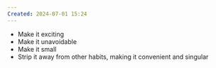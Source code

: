```yaml
---
Created: 2024-07-01 15:24
---
```

- Make it exciting
- Make it unavoidable
- Make it small
- Strip it away from other habits, making it convenient and singular
